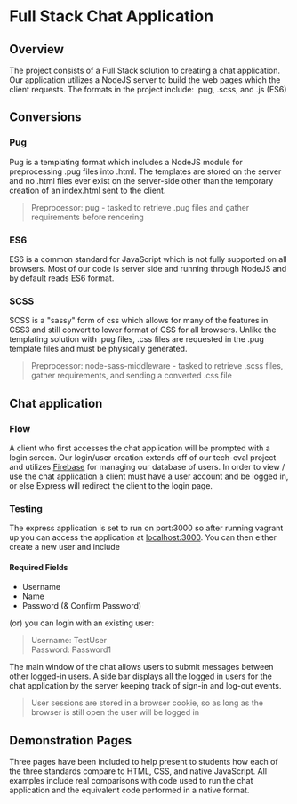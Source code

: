 # Full Stack Chat Application

## Overview
The project consists of a Full Stack solution to creating a chat application. Our application utilizes a NodeJS server to build the web pages which the client requests. The formats in the project include: .pug, .scss, and .js (ES6)

## Conversions
### Pug
Pug is a templating format which includes a NodeJS module for preprocessing .pug files into .html.
The templates are stored on the server and no .html files ever exist on the server-side other than the temporary creation of an index.html sent to the client.
> Preprocessor: pug - tasked to retrieve .pug files and gather requirements before rendering

### ES6
ES6 is a common standard for JavaScript which is not fully supported on all browsers.
Most of our code is server side and running through NodeJS and by default reads ES6 format.

### SCSS
SCSS is a "sassy" form of css which allows for many of the features in CSS3 and still convert to lower format of CSS for all browsers.
Unlike the templating solution with .pug files, .css files are requested in the .pug template files and must be physically generated.
> Preprocessor: node-sass-middleware - tasked to retrieve .scss files, gather requirements, and sending a converted .css file

## Chat application
### Flow
A client who first accesses the chat application will be prompted with a login screen.
Our login/user creation extends off of our tech-eval project and utilizes [Firebase](https://firebase.google.com/) for managing our database of users.
In order to view / use the chat application a client must have a user account and be logged in, or else Express will redirect the client to the login page.

### Testing
The express application is set to run on port:3000 so after running vagrant up you can access the application at [localhost:3000](localhost:3000).
You can then either create a new user and include
#### Required Fields
- Username
- Name
- Password (& Confirm Password)  

(or) you can login with an existing user:
> Username: TestUser  
> Password: Password1

The main window of the chat allows users to submit messages between other logged-in users.
A side bar displays all the logged in users for the chat application by the server keeping track of sign-in and log-out events.
> User sessions are stored in a browser cookie, so as long as the browser is still open the user will be logged in

## Demonstration Pages
Three pages have been included to help present to students how each of the three standards compare to HTML, CSS, and native JavaScript. All examples include real comparisons with code used to run the chat application and the equivalent code performed in a native format.
